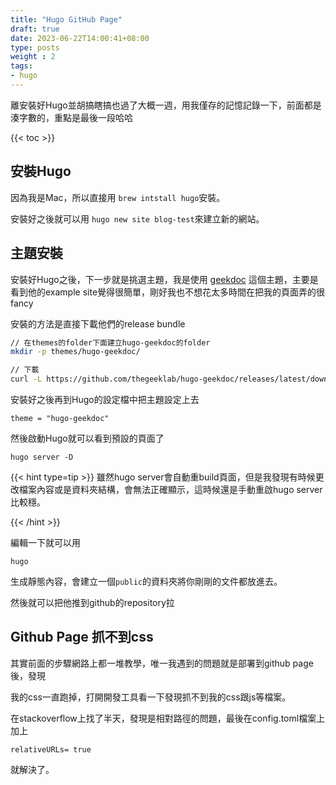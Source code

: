 ```yaml
---
title: "Hugo GitHub Page"
draft: true
date: 2023-06-22T14:00:41+08:00
type: posts
weight : 2
tags:
- hugo
---
```


離安裝好Hugo並胡搞瞎搞也過了大概一週，用我僅存的記憶記錄一下，前面都是湊字數的，重點是最後一段哈哈


{{< toc >}}

## 安裝Hugo

因為我是Mac，所以直接用 `brew intstall hugo`安裝。

安裝好之後就可以用 `hugo new site blog-test`來建立新的網站。


## 主題安裝

安裝好Hugo之後，下一步就是挑選主題，我是使用 [geekdoc](https://geekdocs.de/) 這個主題，主要是看到他的example site覺得很簡單，剛好我也不想花太多時間在把我的頁面弄的很fancy

安裝的方法是直接下載他們的release bundle

```bash
// 在themes的folder下面建立hugo-geekdoc的folder
mkdir -p themes/hugo-geekdoc/

// 下載
curl -L https://github.com/thegeeklab/hugo-geekdoc/releases/latest/download/hugo-geekdoc.tar.gz | tar -xz -C themes/hugo-geekdoc/ --strip-components=1
```



安裝好之後再到Hugo的設定檔中把主題設定上去

```
theme = "hugo-geekdoc"
```

然後啟動Hugo就可以看到預設的頁面了

```
hugo server -D
```


{{< hint type=tip >}}
雖然hugo server會自動重build頁面，但是我發現有時候更改檔案內容或是資料夾結構，會無法正確顯示，這時候還是手動重啟hugo server比較穩。

{{< /hint >}}

編輯一下就可以用

```
hugo
```

生成靜態內容，會建立一個`public`的資料夾將你剛剛的文件都放進去。

然後就可以把他推到github的repository拉

## Github Page 抓不到css

其實前面的步驟網路上都一堆教學，唯一我遇到的問題就是部署到github page後，發現

我的css一直跑掉，打開開發工具看一下發現抓不到我的css跟js等檔案。

在stackoverflow上找了半天，發現是相對路徑的問題，最後在config.toml檔案上加上

```
relativeURLs= true
```

就解決了。


